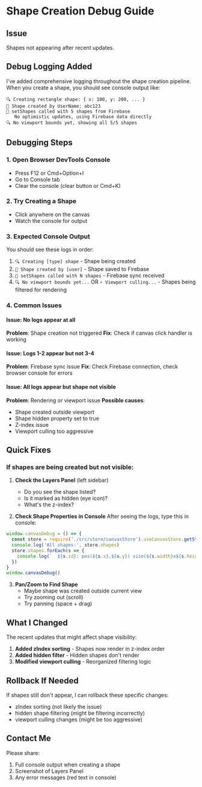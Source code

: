 # Shape Creation Debug Guide

## Issue
Shapes not appearing after recent updates.

## Debug Logging Added

I've added comprehensive logging throughout the shape creation pipeline. When you create a shape, you should see console output like:

```
🔍 Creating rectangle shape: { x: 100, y: 200, ... }
🎯 Shape created by UserName: abc123
🔄 setShapes called with 5 shapes from Firebase
   No optimistic updates, using Firebase data directly
🔍 No viewport bounds yet, showing all 5/5 shapes
```

## Debugging Steps

### 1. Open Browser DevTools Console
- Press F12 or Cmd+Option+I
- Go to Console tab
- Clear the console (clear button or Cmd+K)

### 2. Try Creating a Shape
- Click anywhere on the canvas
- Watch the console for output

### 3. Expected Console Output

You should see these logs in order:
1. `🔍 Creating [type] shape` - Shape being created
2. `🎯 Shape created by [user]` - Shape saved to Firebase
3. `🔄 setShapes called with N shapes` - Firebase sync received
4. `🔍 No viewport bounds yet...` OR `⚡ Viewport culling...` - Shapes being filtered for rendering

### 4. Common Issues

#### Issue: No logs appear at all
**Problem**: Shape creation not triggered
**Fix**: Check if canvas click handler is working

#### Issue: Logs 1-2 appear but not 3-4
**Problem**: Firebase sync issue
**Fix**: Check Firebase connection, check browser console for errors

#### Issue: All logs appear but shape not visible
**Problem**: Rendering or viewport issue
**Possible causes**:
- Shape created outside viewport
- Shape hidden property set to true
- Z-index issue
- Viewport culling too aggressive

## Quick Fixes

### If shapes are being created but not visible:

1. **Check the Layers Panel** (left sidebar)
   - Do you see the shape listed?
   - Is it marked as hidden (eye icon)?
   - What's the z-index?

2. **Check Shape Properties in Console**
After seeing the logs, type this in console:
```javascript
window.canvasDebug = () => {
  const store = require('./src/store/canvasStore').useCanvasStore.getState()
  console.log('All shapes:', store.shapes)
  store.shapes.forEach(s => {
    console.log(`  ${s.id}: pos(${s.x},${s.y}) size(${s.width}x${s.height}) zIndex:${s.zIndex} hidden:${s.hidden}`)
  })
}
window.canvasDebug()
```

3. **Pan/Zoom to Find Shape**
   - Maybe shape was created outside current view
   - Try zooming out (scroll)
   - Try panning (space + drag)

## What I Changed

The recent updates that might affect shape visibility:

1. **Added zIndex sorting** - Shapes now render in z-index order
2. **Added hidden filter** - Hidden shapes don't render
3. **Modified viewport culling** - Reorganized filtering logic

## Rollback If Needed

If shapes still don't appear, I can rollback these specific changes:
- zIndex sorting (not likely the issue)
- hidden shape filtering (might be filtering incorrectly)
- viewport culling changes (might be too aggressive)

## Contact Me

Please share:
1. Full console output when creating a shape
2. Screenshot of Layers Panel
3. Any error messages (red text in console)

